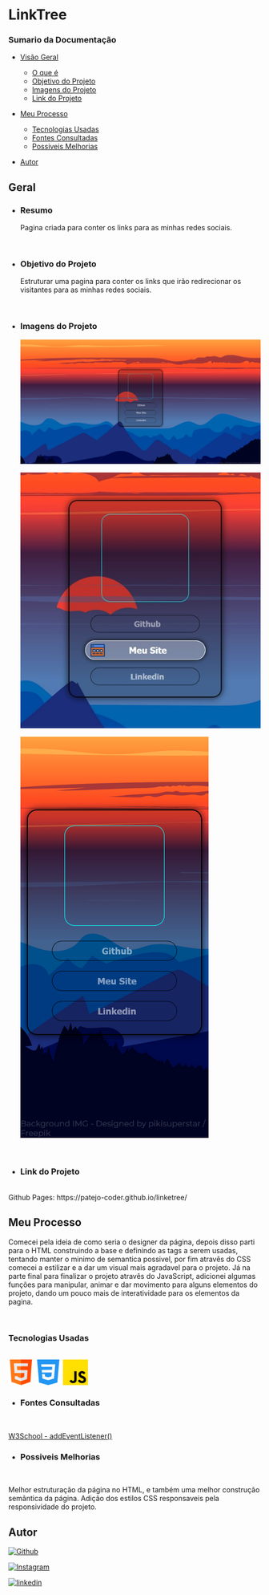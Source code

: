 # LinkTree

### Sumario da Documentação

-  [Visão Geral](#geral)
    -  [O que é](#resumo)
    -  [Objetivo do Projeto](#objetivo-do-projeto)
    -  [Imagens do Projeto](#imagens-do-projeto)
    -  [Link do Projeto](#link-do-projeto)

-  [Meu Processo](#meu-processo)
    -  [Tecnologias Usadas](#tecnologias-usadas)
    -  [Fontes Consultadas](#fontes-consultadas)
    -  [Possiveis Melhorias](#possiveis-melhorias)

-  [Autor](#autor)

## Geral

* ### Resumo

  Pagina criada para conter os links para as minhas redes sociais.

<br>

* ### Objetivo do Projeto

  Estruturar uma pagina para conter os links que irão redirecionar os visitantes para as minhas redes sociais.

<br>

* ### Imagens do Projeto

    ![Imagem 1](./image/img-1.png)

    ![Imagem 2](./image/img-2.jpg)

    ![Imagem 3](./image/img-3.png)

<br>

* ### Link do Projeto
 
<br>
    Github Pages: https://patejo-coder.github.io/linketree/

## Meu Processo 

  Comecei pela ideia de como seria o designer da página, depois disso parti para o HTML construindo a base e definindo as tags a serem usadas, tentando manter o minimo de semantica possivel, por fim atravês do CSS comecei a estilizar e a dar um visual mais agradavel para o projeto. Já na parte final para finalizar o projeto atravês do JavaScript, adicionei algumas funções para manipular, animar e dar movimento para alguns elementos do projeto, dando um pouco mais de interatividade para os elementos da pagina. 

<br>

### Tecnologias Usadas

<br>

<div>
<img src="./icons/html.png" width="10%" heigth="10%" alt="Icone HTML 5" />

<img src="./icons/css-3.png" width="10%" heigth="10%" alt="Icone CSS 3" />

<img src="./icons/js.png" width="10%" heigth="10%" alt="Icone JavaScipt" />
</div>

* ### Fontes Consultadas 

<br>

  [W3School - addEventListener()](https://www.w3schools.com/jsref/met_element_addeventlistener.asp)

* ### Possiveis Melhorias

<br>

Melhor estruturação da página no HTML, e também uma melhor construção semântica da página.
Adição dos estilos CSS responsaveis pela responsividade do projeto.

## Autor

[![Github](https://img.shields.io/badge/GitHub-100000?style=for-the-badge&logo=github&logoColor=white)](https://github.com/patejo-coder)

[![Instagram](https://img.shields.io/badge/Instagram-E4405F?style=for-the-badge&logo=instagram&logoColor=white)](https://www.instagram.com/patejo_dono/)

[![linkedin](https://img.shields.io/badge/LinkedIn-0077B5?style=for-the-badge&logo=linkedin&logoColor=white)](https://www.linkedin.com/in/matheus-oliveira501/)

